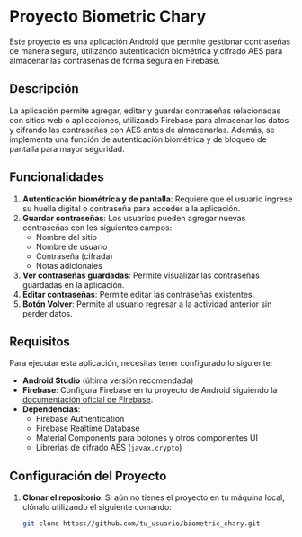# Proyecto Biometric Chary

Este proyecto es una aplicación Android que permite gestionar contraseñas de manera segura, utilizando autenticación biométrica y cifrado AES para almacenar las contraseñas de forma segura en Firebase.

## Descripción

La aplicación permite agregar, editar y guardar contraseñas relacionadas con sitios web o aplicaciones, utilizando Firebase para almacenar los datos y cifrando las contraseñas con AES antes de almacenarlas. Además, se implementa una función de autenticación biométrica y de bloqueo de pantalla para mayor seguridad.

## Funcionalidades

1. **Autenticación biométrica y de pantalla**: Requiere que el usuario ingrese su huella digital o contraseña para acceder a la aplicación.
2. **Guardar contraseñas**: Los usuarios pueden agregar nuevas contraseñas con los siguientes campos:
   - Nombre del sitio
   - Nombre de usuario
   - Contraseña (cifrada)
   - Notas adicionales
3. **Ver contraseñas guardadas**: Permite visualizar las contraseñas guardadas en la aplicación.
4. **Editar contraseñas**: Permite editar las contraseñas existentes.
5. **Botón Volver**: Permite al usuario regresar a la actividad anterior sin perder datos.

## Requisitos

Para ejecutar esta aplicación, necesitas tener configurado lo siguiente:

- **Android Studio** (última versión recomendada)
- **Firebase**: Configura Firebase en tu proyecto de Android siguiendo la [documentación oficial de Firebase](https://firebase.google.com/docs/android/setup).
- **Dependencias**:
  - Firebase Authentication
  - Firebase Realtime Database
  - Material Components para botones y otros componentes UI
  - Librerías de cifrado AES (`javax.crypto`)

## Configuración del Proyecto

1. **Clonar el repositorio**:
   Si aún no tienes el proyecto en tu máquina local, clónalo utilizando el siguiente comando:
   ```bash
   git clone https://github.com/tu_usuario/biometric_chary.git

